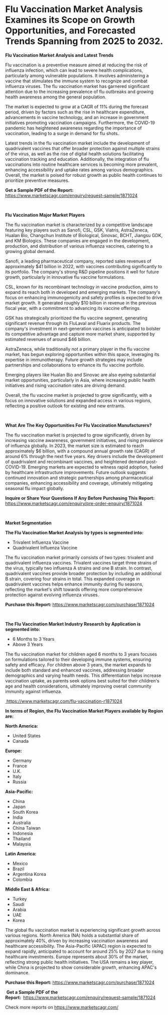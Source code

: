 <p><h1>Flu Vaccination Market Analysis Examines its Scope on Growth Opportunities, and Forecasted Trends Spanning from 2025 to 2032.</h1></p><p><strong>Flu Vaccination Market Analysis and Latest Trends</strong></p>
<p><p>Flu vaccination is a preventive measure aimed at reducing the risk of influenza infection, which can lead to severe health complications, particularly among vulnerable populations. It involves administering a vaccine that stimulates the immune system to recognize and combat influenza viruses. The flu vaccination market has garnered significant attention due to the increasing prevalence of flu outbreaks and growing health awareness among the general population. </p><p>The market is expected to grow at a CAGR of 11% during the forecast period, driven by factors such as the rise in healthcare expenditure, advancements in vaccine technology, and an increase in government initiatives promoting vaccination campaigns. Furthermore, the COVID-19 pandemic has heightened awareness regarding the importance of vaccination, leading to a surge in demand for flu shots. </p><p>Latest trends in the flu vaccination market include the development of quadrivalent vaccines that offer broader protection against multiple strains of the virus, as well as the rise of digital health solutions facilitating vaccination tracking and education. Additionally, the integration of flu vaccinations into routine healthcare services is becoming more prevalent, enhancing accessibility and uptake rates among various demographics. Overall, the market is poised for robust growth as public health continues to prioritize preventive measures.</p></p>
<p><strong>Get a Sample PDF of the Report:&nbsp;</strong> <a href="https://www.marketscagr.com/enquiry/request-sample/1871024?utm_campaign=2637&utm_medium=2&utm_source=Github&utm_content=ia&utm_term=08032025&utm_id=flu-vaccination">https://www.marketscagr.com/enquiry/request-sample/1871024</a></p>
<p>&nbsp;</p>
<p><strong>Flu Vaccination Major Market Players</strong></p>
<p><p>The flu vaccination market is characterized by a competitive landscape featuring key players such as Sanofi, CSL, GSK, Viatris, AstraZeneca, Hualan Bio, Changchun Institute of Biological, Sinovac, BCHT, Jiangsu GDK, and KM Biologics. These companies are engaged in the development, production, and distribution of various influenza vaccines, catering to a growing global demand.</p><p>Sanofi, a leading pharmaceutical company, reported sales revenues of approximately $41 billion in 2022, with vaccines contributing significantly to its portfolio. The company's strong R&D pipeline positions it well for future growth, particularly in innovative flu vaccine formulations.</p><p>CSL, known for its recombinant technology in vaccine production, aims to expand its reach both in developed and emerging markets. The company's focus on enhancing immunogenicity and safety profiles is expected to drive market growth. It generated roughly $10 billion in revenue in the previous fiscal year, with a commitment to advancing its vaccine offerings.</p><p>GSK has strategically prioritized the flu vaccine segment, generating significant revenue through its FluLaval and Fluarix products. The company's investment in next-generation vaccines is anticipated to bolster its competitive advantage and capture more market share, supported by estimated revenues of around $46 billion.</p><p>AstraZeneca, while traditionally not a primary player in the flu vaccine market, has begun exploring opportunities within this space, leveraging its expertise in immunotherapy. Future growth strategies may include partnerships and collaborations to enhance its flu vaccine portfolio.</p><p>Emerging players like Hualan Bio and Sinovac are also eyeing substantial market opportunities, particularly in Asia, where increasing public health initiatives and rising vaccination rates are driving demand.</p><p>Overall, the flu vaccine market is projected to grow significantly, with a focus on innovative solutions and expanded access in various regions, reflecting a positive outlook for existing and new entrants.</p></p>
<p>&nbsp;</p>
<p><strong>What Are The Key Opportunities For Flu Vaccination Manufacturers?</strong></p>
<p><p>The flu vaccination market is projected to grow significantly, driven by increasing vaccine awareness, government initiatives, and rising prevalence of influenza globally. In 2023, the market size is estimated to reach approximately $6 billion, with a compound annual growth rate (CAGR) of around 6% through the next five years. Key drivers include the development of quadrivalent and recombinant vaccines, and heightened demand post-COVID-19. Emerging markets are expected to witness rapid adoption, fueled by healthcare infrastructure improvements. Future outlook suggests continued innovation and strategic partnerships among pharmaceutical companies, enhancing accessibility and coverage, ultimately mitigating seasonal flu impact globally.</p></p>
<p><strong>Inquire or Share Your Questions If Any Before Purchasing This Report:</strong> <a href="https://www.marketscagr.com/enquiry/pre-order-enquiry/1871024?utm_campaign=2637&utm_medium=2&utm_source=Github&utm_content=ia&utm_term=08032025&utm_id=flu-vaccination">https://www.marketscagr.com/enquiry/pre-order-enquiry/1871024</a></p>
<p>&nbsp;</p>
<p><strong>Market Segmentation</strong></p>
<p><strong>The Flu Vaccination Market Analysis by types is segmented into:</strong></p>
<p><ul><li>Trivalent Influenza Vaccine</li><li>Quadrivalent Influenza Vaccine</li></ul></p>
<p><p>The flu vaccination market primarily consists of two types: trivalent and quadrivalent influenza vaccines. Trivalent vaccines target three strains of the virus, typically two influenza A strains and one B strain. In contrast, quadrivalent vaccines provide broader protection by including an additional B strain, covering four strains in total. This expanded coverage in quadrivalent vaccines helps enhance immunity during flu seasons, reflecting the market's shift towards offering more comprehensive protection against evolving influenza viruses.</p></p>
<p><strong>Purchase this Report:&nbsp;</strong><a href="https://www.marketscagr.com/purchase/1871024?utm_campaign=2637&utm_medium=2&utm_source=Github&utm_content=ia&utm_term=08032025&utm_id=flu-vaccination">https://www.marketscagr.com/purchase/1871024</a></p>
<p>&nbsp;</p>
<p><strong>The Flu Vaccination Market Industry Research by Application is segmented into:</strong></p>
<p><ul><li>6 Months to 3 Years</li><li>Above 3 Years</li></ul></p>
<p><p>The flu vaccination market for children aged 6 months to 3 years focuses on formulations tailored to their developing immune systems, ensuring safety and efficacy. For children above 3 years, the market expands to include both standard and enhanced vaccines, addressing broader demographics and varying health needs. This differentiation helps increase vaccination uptake, as parents seek options best suited for their children's age and health considerations, ultimately improving overall community immunity against influenza.</p></p>
<p><a href="https://www.marketscagr.com/flu-vaccination-r1871024?utm_campaign=2637&utm_medium=2&utm_source=Github&utm_content=ia&utm_term=08032025&utm_id=flu-vaccination">&nbsp;https://www.marketscagr.com/flu-vaccination-r1871024</a></p>
<p><strong>In terms of Region, the Flu Vaccination Market Players available by Region are:</strong></p>
<p>
    <p> <strong> North America: </strong>
        <ul>
            <li>United States</li>
            <li>Canada</li>
        </ul>
        </p> 
    <p> <strong> Europe: </strong>
        <ul>
            <li>Germany</li>
            <li>France</li>
            <li>U.K.</li>
            <li>Italy</li>
            <li>Russia</li>
        </ul>
        </p> 
    <p> <strong> Asia-Pacific: </strong>
        <ul>
            <li>China</li>
            <li>Japan</li>
            <li>South Korea</li>
            <li>India</li>
            <li>Australia</li>
            <li>China Taiwan</li>
            <li>Indonesia</li>
            <li>Thailand</li>
            <li>Malaysia</li>
        </ul>
        </p> 
    <p> <strong> Latin America: </strong>
        <ul>
            <li>Mexico</li>
            <li>Brazil</li>
            <li>Argentina Korea</li>
            <li>Colombia</li>
        </ul>
        </p> 
    <p> <strong> Middle East & Africa: </strong>
        <ul>
            <li>Turkey</li>
            <li>Saudi</li>
            <li>Arabia</li>
            <li>UAE</li>
            <li>Korea</li>
        </ul>
    </p>
    </p>
<p><p>The global flu vaccination market is experiencing significant growth across various regions. North America (NA) holds a substantial share of approximately 40%, driven by increasing vaccination awareness and healthcare accessibility. The Asia-Pacific (APAC) region is expected to expand rapidly, anticipated to account for around 25% by 2027 due to rising healthcare investments. Europe represents about 30% of the market, reflecting strong public health initiatives. The USA remains a key player, while China is projected to show considerable growth, enhancing APAC's dominance.</p></p>
<p><strong>Purchase this Report: </strong><a href="https://www.marketscagr.com/purchase/1871024?utm_campaign=2637&utm_medium=2&utm_source=Github&utm_content=ia&utm_term=08032025&utm_id=flu-vaccination">https://www.marketscagr.com/purchase/1871024</a></p>
<p>&nbsp;<strong>Get a Sample PDF of the Report:&nbsp;&nbsp;</strong><a href="https://www.marketscagr.com/enquiry/request-sample/1871024?utm_campaign=2637&utm_medium=2&utm_source=Github&utm_content=ia&utm_term=08032025&utm_id=flu-vaccination">https://www.marketscagr.com/enquiry/request-sample/1871024</a></p>
<p><strong></strong></p>
<p>Check more reports on <a href="https://www.marketscagr.com/?utm_campaign=2637&utm_medium=2&utm_source=Github&utm_content=ia&utm_term=08032025&utm_id=flu-vaccination">https://www.marketscagr.com/</a></p>